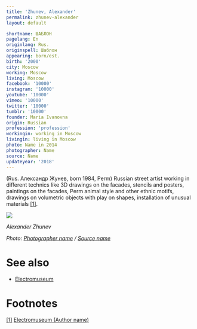 ```yaml
---
title: 'Zhunev, Alexander'
permalink: zhunev-alexander
layout: default

shortname: ШАБЛОН
pagelang: En
originlang: Rus.
originspell: Шаблон
appearing: born/est.
birth: '2000'
city: Moscow
working: Moscow
living: Moscow
facebook: '10000'
instagram: '10000'
youtube: '10000'
vimeo: '10000'
twitter: '10000'
tumblr: '10000'
founder: Maria Ivanovna
origin: Russian
profession: 'profession'
workingin: working in Moscow
livingin: living in Moscow
photo: Name in 2014
photographer: Name
source: Name
updateyear: '2018'
---
```


(Rus. Александр Жунев, born 1984, Perm) Russian street artist working in different technics like 3D drawings on the facades, stencils and posters, paintings on the facades, Perm animal style and other ethnic motifs, drawings on volumetric objects with play on shapes, installation of unusual materials <span id="a1">[\[1\]](#f1)</span>.

![](/images/image-name.jpg)

*Alexander Zhunev*

*Photo: [Photographer name](index) / [Source name](index)*


# See also

- [Electromuseum](electromuseum)


# Footnotes

[[1]](#a1) <span id="f1"></span> [Electromuseum (Author name)](http://example.net/article)
